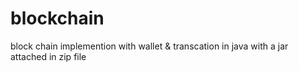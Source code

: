 # blockchain

block chain implemention with wallet & transcation in java
with a jar attached in zip file 
